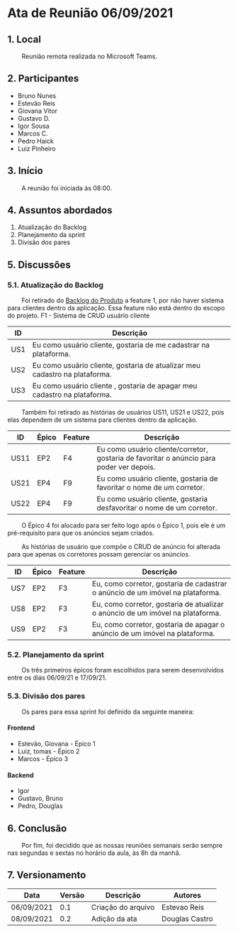 # Ata de Reunião 06/09/2021
## 1. Local
&emsp;&emsp; Reunião remota realizada no Microsoft Teams.
 
## 2. Participantes
- Bruno Nunes
- Estevão Reis
- Giovana Vitor
- Gustavo D.
- Igor Sousa
- Marcos C.
- Pedro Haick
- Luiz Pinheiro
 ## 3. Início
&emsp;&emsp; A reunião foi iniciada às 08:00.
 
## 4. Assuntos abordados
1. Atualização do Backlog
2. Planejamento da sprint
3. Divisão dos pares
 
## 5. Discussões
 
### 5.1. Atualização do Backlog
&emsp;&emsp; Foi retirado do [Backlog do Produto](https://unbarqdsw2021-1.github.io/2021.1_G04_Cardeal/modelagem/backlog_do_produto/) a feature 1, por não haver sistema para clientes dentro da aplicação. Essa feature não está dentro do escopo do projeto.
F1 - Sistema de CRUD usuário cliente
 
| ID      | Descrição |
| ---------- | ------ |
| US1 | Eu como usuário cliente, gostaria de me cadastrar na plataforma. |
| US2 | Eu como usuário cliente, gostaria de atualizar meu cadastro na plataforma. |
| US3 | Eu como usuário cliente , gostaria de apagar meu cadastro na plataforma. |
&emsp;&emsp; Também foi retirado as histórias de usuários US11, US21 e US22, pois elas dependem de um sistema para clientes dentro da aplicação.
 
| ID  | Épico  | Feature | Descrição |
| --- | ------ | ------- | --------- |
| US11 | EP2 | F4 | Eu como usuário cliente/corretor, gostaria de favoritar o anúncio para poder ver depois. |
| US21 | EP4 | F9 | Eu como usuário cliente, gostaria de favoritar o nome de um corretor. |
| US22 | EP4 | F9 | Eu como usuário cliente, gostaria desfavoritar o nome de um corretor. |
 
&emsp;&emsp; O Épico 4 foi alocado para ser feito logo após o Épico 1, pois ele é um pré-requisito para que os anúncios sejam criados.
 
&emsp;&emsp; As histórias de usuário que compõe o CRUD de anúncio foi alterada para que apenas os corretores possam gerenciar os anúncios.
 
| ID  | Épico  | Feature | Descrição |
| --- | ------ | ------- | --------- |
| US7 | EP2 | F3 | Eu, como corretor, gostaria de cadastrar o anúncio de um imóvel na plataforma. |
| US8 | EP2 | F3 | Eu, como corretor, gostaria de atualizar o anúncio de um imóvel na plataforma. |
| US9 | EP2 | F3 | Eu, como corretor, gostaria de apagar o anúncio de um imóvel na plataforma. |
 
### 5.2. Planejamento da sprint
 &emsp;&emsp; Os três primeiros épicos foram escolhidos para serem desenvolvidos entre os dias 06/09/21 e 17/09/21.
 
### 5.3. Divisão dos pares
 &emsp;&emsp; Os pares para essa sprint foi definido da seguinte maneira:
 
#### Frontend
- Estevão, Giovana - Épico 1
- Luiz, tomas - Épico 2
- Marcos - Épico 3
 
#### Backend
- Igor
- Gustavo, Bruno
- Pedro, Douglas
 
## 6. Conclusão
 &emsp;&emsp; Por fim, foi decidido que as nossas reuniões semanais serão sempre nas segundas e sextas no horário da aula, às 8h da manhã.
 
## 7. Versionamento
 
| Data       | Versão | Descrição         | Autores       |
| ---------- | ------ | ----------------- | ------------- |
| 06/09/2021 | 0.1    | Criação do arquivo| Estevao Reis  |
| 08/09/2021 | 0.2    | Adição da ata | Douglas Castro|